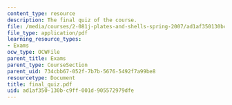 ```yaml
---
content_type: resource
description: The final quiz of the course.
file: /media/courses/2-081j-plates-and-shells-spring-2007/ad1af350130bc9ff001d905572979dfe_final_quiz.pdf
file_type: application/pdf
learning_resource_types:
- Exams
ocw_type: OCWFile
parent_title: Exams
parent_type: CourseSection
parent_uid: 734cbb67-052f-7b7b-5676-5492f7a99be8
resourcetype: Document
title: final_quiz.pdf
uid: ad1af350-130b-c9ff-001d-905572979dfe
---
```

